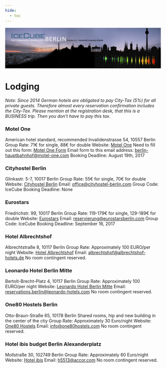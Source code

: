 ```yaml
---
hide:
  - toc
---
```


![2017 Fall Collaboration Meeting](Final-IceCubeCollabBerlin_web-header%20%281%29.jpg)


# Lodging


*Note: Since 2014 German hotels are obligated to pay City-Tax (5%) for all private guests. Therefore almost every reservation confirmation includes the City-Tax. Please mention at the registration desk, that this is a BUSINESS  trip. Then you don't have to pay this tax.*
 
### Motel One
American hotel standard, recommended
Invalidenstrasse 54, 10557 Berlin
Group Rate: 71€ for single, 88€ for double
Website: [Motel One](https://www.motel-one.com/en/hotels/berlin/hotel-berlin-hauptbahnhof/)
Need to fill out this form: [Motel One Form](https://drive.google.com/file/d/0B5115p0r4kMxTl93eWFvVFFhaUU/view?usp=sharing)
Email form to this email address:  berlin-hauptbahnhof@motel-one.com
Booking Deadline: August 19th, 2017
 
### Cityhostel Berlin
Glinkastr. 5-7, 10017 Berlin
Group Rate: 55€ for single, 70€ for double
Website: [Cityhostel Berlin](http://www.cityhostel-berlin.com/)
Email: office@cityhostel-berlin.com
Group Code: IceCube
Booking Deadline: None
 
### Eurostars
Friedrichstr. 99, 10017 Berlin
Group Rate: 119-179€ for single, 129-189€ for double
Website: [Eurostars](http://www.eurostarshotels.co.uk/eurostars-berlin.html)
Email: reservierung@eurostarsberlin.com
Group Code: IceCube
Booking Deadline: September 16, 2017
 
### Hotel Albrechtshof
Albrechtstraße 8, 10117 Berlin
Group Rate: Approximately 100 EURO/per night
Website: [Hotel Albrechtshof](http://www.hotel-albrechtshof.de/en/)
Email: albrechtshof@albrechtshof-hotels.de
No room contingent reserved.
 
### Leonardo Hotel Berlin Mitte
Bertolt-Brecht-Platz 4, 10117 Berlin
Group Rate: Approximately 100 EURO/per night
Website: [Leonardo Hotel Berlin Mitte](https://www.leonardo-hotels.com/leonardo-hotel-berlin-mitte)
Email: reservations.berlin@leonardo-hotels.com
No room contingent reserved.
 
### One80 Hostels Berlin
Otto-Braun-Straße 65, 10178 Berlin
Shared rooms, hip and new building in the center of the ctiy
Group Rate: Approximately 30 Euro/night
Website: [One80 Hostels](https://one80hostels.com/)
Email: info@one80hostels.com
No room contingent reserved.
 
### Hotel ibis budget Berlin Alexanderplatz
Mollstraße 30, 102749 Berlin
Group Rate: Approximately 60 Euro/night
Website: [Hotel ibis](https://www.accorhotels.com/de/hotel-5513-ibis-budget-berlin-alexanderplatz/index.shtml)
Email: h5513@accor.com
No room contingent reserved.
